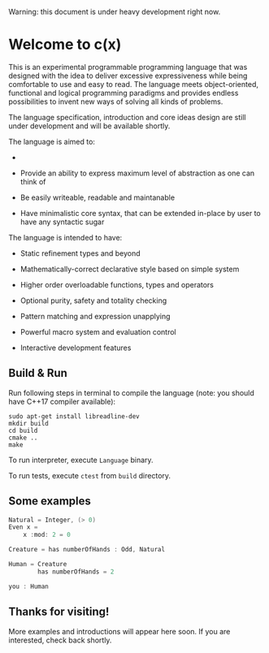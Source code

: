 Warning: this document is under heavy development right now. 

# Welcome to c(x)

This is an experimental programmable programming language that was designed with the idea to deliver excessive expressiveness while being comfortable to use and easy to read. The language meets object-oriented, functional and logical programming paradigms and provides endless possibilities to invent new ways of solving all kinds of problems.

The language specification, introduction and core ideas design are still under development and will be available shortly.

The language is aimed to:

+ 

+ Provide an ability to express maximum level of abstraction as one can think of

+ Be easily writeable, readable and maintanable

+ Have minimalistic core syntax, that can be extended in-place by user to have any syntactic sugar

The language is intended to have:

+ Static refinement types and beyond

+ Mathematically-correct declarative style based on simple system

+ Higher order overloadable functions, types and operators

+ Optional purity, safety and totality checking

+ Pattern matching and expression unapplying

+ Powerful macro system and evaluation control

+ Interactive development features

## Build & Run

Run following steps in terminal to compile the language (note: you should have C++17 compiler available):

```
sudo apt-get install libreadline-dev
mkdir build
cd build
cmake ..
make
```

To run interpreter, execute `Language` binary.

To run tests, execute `ctest` from `build` directory.

## Some examples

```scala
Natural = Integer, (> 0)
Even x = 
    x :mod: 2 = 0

Creature = has numberOfHands : Odd, Natural

Human = Creature
        has numberOfHands = 2

you : Human
```

## Thanks for visiting!

More examples and introductions will appear here soon. If you are interested, check back shortly.
